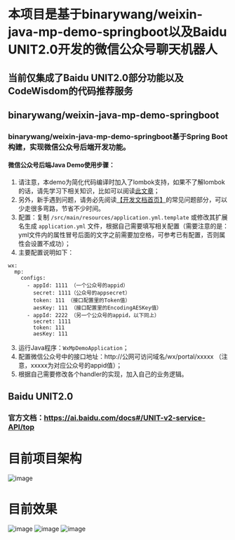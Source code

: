 # 本项目是基于binarywang/weixin-java-mp-demo-springboot以及Baidu UNIT2.0开发的微信公众号聊天机器人
## 当前仅集成了Baidu UNIT2.0部分功能以及CodeWisdom的代码推荐服务


## binarywang/weixin-java-mp-demo-springboot
### binarywang/weixin-java-mp-demo-springboot基于Spring Boot构建，实现微信公众号后端开发功能。
#### 微信公众号后端Java Demo使用步骤：
1. 请注意，本demo为简化代码编译时加入了lombok支持，如果不了解lombok的话，请先学习下相关知识，比如可以阅读[此文章](https://mp.weixin.qq.com/s/cUc-bUcprycADfNepnSwZQ)；
1. 另外，新手遇到问题，请务必先阅读[【开发文档首页】](https://github.com/Wechat-Group/WxJava/wiki)的常见问题部分，可以少走很多弯路，节省不少时间。
1. 配置：复制 `/src/main/resources/application.yml.template` 或修改其扩展名生成 `application.yml` 文件，根据自己需要填写相关配置（需要注意的是：yml文件内的属性冒号后面的文字之前需要加空格，可参考已有配置，否则属性会设置不成功）；
2. 主要配置说明如下：
```
wx:
  mp:
    configs:
      - appId: 1111 （一个公众号的appid）
        secret: 1111（公众号的appsecret）
        token: 111 （接口配置里的Token值）
        aesKey: 111 （接口配置里的EncodingAESKey值）
      - appId: 2222 （另一个公众号的appid，以下同上）
        secret: 1111
        token: 111
        aesKey: 111
```
3. 运行Java程序：`WxMpDemoApplication`；
4. 配置微信公众号中的接口地址：http://公网可访问域名/wx/portal/xxxxx （注意，xxxxx为对应公众号的appid值）；
5. 根据自己需要修改各个handler的实现，加入自己的业务逻辑。


## Baidu UNIT2.0
### 官方文档：https://ai.baidu.com/docs#/UNIT-v2-service-API/top


# 目前项目架构
![image](https://github.com/coderZMR/weixinCodeWisdom/blob/master/exhibition/framework.JPG)


# 目前效果
![image](https://github.com/coderZMR/weixinCodeWisdom/blob/master/exhibition/result1.png)
![image](https://github.com/coderZMR/weixinCodeWisdom/blob/master/exhibition/result2.png)
![image](https://github.com/coderZMR/weixinCodeWisdom/blob/master/exhibition/result3.png)
